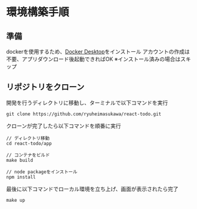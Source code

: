 # 環境構築手順

## 準備

dockerを使用するため、[Docker Desktop](https://www.docker.com/ja-jp/products/docker-desktop/)をインストール
アカウントの作成は不要、アプリダウンロード後起動できればOK
※インストール済みの場合はスキップ

## リポジトリをクローン

開発を行うディレクトリに移動し、ターミナルで以下コマンドを実行

`git clone https://github.com/ryuheimasukawa/react-todo.git`

クローンが完了したら以下コマンドを順番に実行

```
// ディレクトリ移動
cd react-todo/app

// コンテナをビルド
make build

// node packageをインストール
npm install
```

最後に以下コマンドでローカル環境を立ち上げ、画面が表示されたら完了

`make up`
